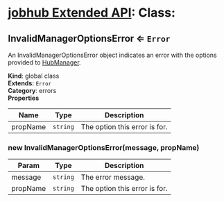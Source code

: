 # [jobhub Extended API](README.md): Class:

<a name="InvalidManagerOptionsError"></a>

## InvalidManagerOptionsError ⇐ <code>Error</code>
An InvalidManagerOptionsError object indicates an error
with the options provided to [HubManager](HubManager.md#HubManager).

**Kind**: global class  
**Extends:** <code>Error</code>  
**Category**: errors  
**Properties**

| Name | Type | Description |
| --- | --- | --- |
| propName | <code>string</code> | The option this error is for. |

<a name="new_InvalidManagerOptionsError_new"></a>

### new InvalidManagerOptionsError(message, propName)

| Param | Type | Description |
| --- | --- | --- |
| message | <code>string</code> | The error message. |
| propName | <code>string</code> | The option this error is for. |

